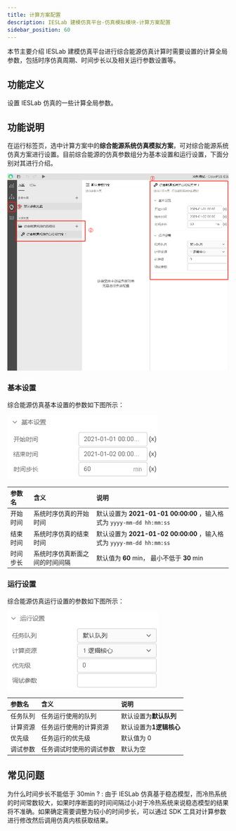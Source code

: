 ```yaml
---
title: 计算方案配置
description: IESLab 建模仿真平台-仿真模拟模块-计算方案配置
sidebar_position: 60
---
```


本节主要介绍 IESLab 建模仿真平台进行综合能源仿真计算时需要设置的计算全局参数，包括时序仿真周期、时间步长以及相关运行参数设置等。

## 功能定义

设置 IESLab 仿真的一些计算全局参数。

## 功能说明

在运行标签页，选中计算方案中的**综合能源系统仿真模拟方案**，可对综合能源系统仿真方案进行设置。目前综合能源的仿真参数组分为基本设置和运行设置，下面分别对其进行介绍。

![综合能源仿真计算方案 =x600](./configuration.jpg "综合能源仿真计算方案")

### 基本设置

综合能源仿真基本设置的参数如下图所示：

![综合能源仿真基本设置 =x200](./basic.jpg "综合能源仿真基本设置")

| 参数名 | 含义 | 说明 |
| :--- | :--- | :--- | 
| 开始时间 | 系统时序仿真的开始时间 | 默认设置为 **2021-01-01 00:00:00** ，输入格式为 `yyyy-mm-dd hh:mm:ss` |
| 结束时间 | 系统时序仿真的结束时间 | 默认设置为 **2021-01-02 00:00:00** ，输入格式为 `yyyy-mm-dd hh:mm:ss` |
| 时间步长 | 系统时序仿真断面之间的时间间隔 | 默认值为 **60** min， 最小不低于 **30** min|

### 运行设置

综合能源仿真运行设置的参数如下图所示：

![综合能源仿真运行设置 =x200](./run.jpg "综合能源仿真运行设置")

| 参数名 | 含义 | 说明 |
| :--- | :--- | :--- | 
| 任务队列 | 任务运行使用的队列 | 默认设置为**默认队列** |
| 计算资源 | 任务运行使用的计算资源 | 默认设置为**1逻辑核心** |
| 优先级 | 任务运行的优先级 | 默认值为 0 |
| 调试参数 | 任务调试时使用的调试参数 | 默认为空 |

## 常见问题

为什么时间步长不能低于 30min ?
:   由于 IESLab 仿真基于稳态模型，而冷热系统的时间常数较大，如果时序断面的时间间隔过小对于冷热系统来说稳态模型的结果将不准确。如果确定需要调整为较小的时间步长，可以通过 SDK 工具对计算参数进行修改然后调用仿真内核获取结果。
